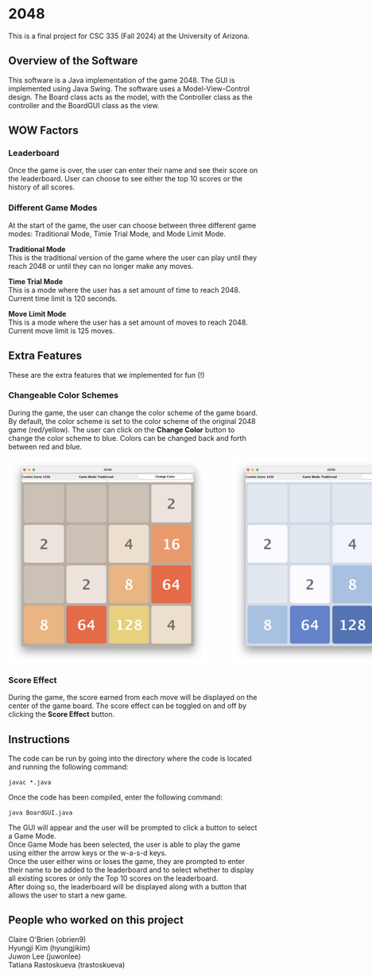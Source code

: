 # 2048

This is a final project for CSC 335 (Fall 2024) at the University of Arizona.

## Overview of the Software

This software is a Java implementation of the game 2048. The GUI is implemented using Java Swing. The software uses a Model-View-Control design. The Board class acts as the model, with the Controller class as the controller and the BoardGUI class as the view.

## WOW Factors

### Leaderboard

Once the game is over, the user can enter their name and see their score on the leaderboard. User can choose to see either the top 10 scores or the history of all scores.

<!-- insert screenshot -->

### Different Game Modes

At the start of the game, the user can choose between three different game modes: Traditional Mode, Timie Trial Mode, and Mode Limit Mode.

**Traditional Mode**\
This is the traditional version of the game where the user can play until they reach 2048 or until they can no longer make any moves.

**Time Trial Mode**\
This is a mode where the user has a set amount of time to reach 2048. Current time limit is 120 seconds.

**Move Limit Mode**\
This is a mode where the user has a set amount of moves to reach 2048. Current move limit is 125 moves.

## Extra Features

These are the extra features that we implemented for fun (!)

### Changeable Color Schemes

During the game, the user can change the color scheme of the game board. By default, the color scheme is set to the color scheme of the original 2048 game (red/yellow). The user can click on the **Change Color** button to change the color scheme to blue. Colors can be changed back and forth between red and blue.

<!-- insert screenshot -->
<div style="display: flex; gap: 50px;">
    <img src="https://github.com/hyungjikim26/finalProject335/blob/main/images/game_screenshot_red.png" width=400>
    <img src="https://github.com/hyungjikim26/finalProject335/blob/main/images/game_screenshot_blue.png" width=400>
</div>

### Score Effect

During the game, the score earned from each move will be displayed on the center of the game board. The score effect can be toggled on and off by clicking the **Score Effect** button.

<!-- ### Main Menu -->

## Instructions

The code can be run by going into the directory where the code is located and running the following command:

```
javac *.java
```

Once the code has been compiled, enter the following command:

```
java BoardGUI.java
```

The GUI will appear and the user will be prompted to click a button to select a Game Mode.\
Once Game Mode has been selected, the user is able to play the game using either the arrow keys or the w-a-s-d keys.\
Once the user either wins or loses the game, they are prompted to enter their name to be added to the leaderboard and to select whether to display all existing scores or only the Top 10 scores on the leaderboard.\
After doing so, the leaderboard will be displayed along with a button that allows the user to start a new game.

## People who worked on this project

Claire O'Brien (obrien9)\
Hyungji Kim (hyungjikim)\
Juwon Lee (juwonlee)\
Tatiana Rastoskueva (trastoskueva)
